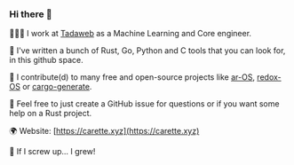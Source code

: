 ### Hi there 👋

🧑🏻‍💻 I work at [Tadaweb](https://www.tadaweb.com) as a Machine Learning and Core engineer.

🔭 I've written a bunch of Rust, Go, Python and C tools that you can look for, in this github space.

🤝 I contribute(d) to many free and open-source projects like [ar-OS](https://github.com/ar-OS), [redox-OS](https://gitlab.redox-os.org/redox-os/redox/) or [cargo-generate](https://github.com/ashleygwilliams/cargo-generate/).

💬 Feel free to just create a GitHub issue for questions or if you want some help on a Rust project.

🌍 Website: [https://carette.xyz](https://carette.xyz)

🌱 If I screw up... I grew!
